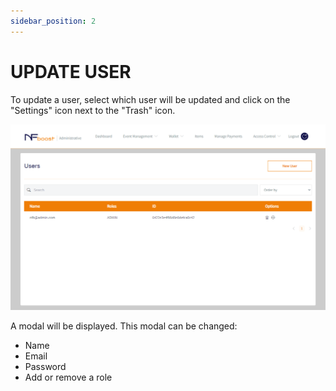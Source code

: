 ```yaml
---
sidebar_position: 2
---
```


# UPDATE USER

To update a user, select which user will be updated and click on the "Settings" icon next to the "Trash" icon.

![1](/img/user.png)

A modal will be displayed. This modal can be changed:

- Name
- Email
- Password
- Add or remove a role
